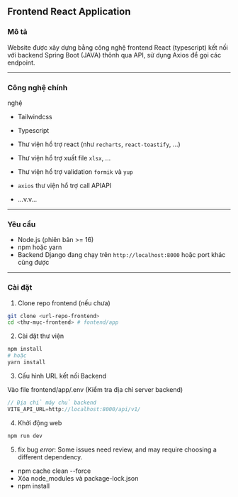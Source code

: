 

## Frontend React Application

### Mô tả

Website được xây dựng bằng công nghệ frontend React (typescript) kết nối với backend Spring Boot (JAVA) thônh qua API, sử dụng Axios để gọi các endpoint.

---

### Công nghệ chính
nghệ
- Tailwindcss

- Typescript

- Thư viện hổ trợ react (như `recharts`, `react-toastify`, ...)

- Thư viện hổ trợ xuất file `xlsx`, ...

- Thư viện hổ trợ validation `formik` và `yup`

- `axios` thư viện hổ trợ call APIAPI

- ...v.v...

---

### Yêu cầu

- Node.js (phiên bản >= 16)
- npm hoặc yarn
- Backend Django đang chạy trên `http://localhost:8000` hoặc port khác cũng được

---

### Cài đặt

1. Clone repo frontend (nếu chưa)

```bash
git clone <url-repo-frontend>
cd <thư-mục-frontend> # fontend/app
```

2. Cài đặt thư viện 

```bash
npm install
# hoặc
yarn install
```

3. Cấu hình URL kết nối Backend

Vào file frontend/app/.env (Kiểm tra địa chỉ server backend)

```ts
// Địa chỉ máy chủ backend
VITE_API_URL=http://localhost:8000/api/v1/

```

4. Khởi động web
```bash
npm run dev
```

5. fix bug
*error*: Some issues need review, and may require choosing a different dependency.
- npm cache clean --force
- Xóa node_modules và package-lock.json
- npm install

